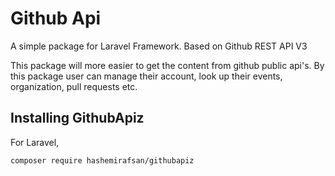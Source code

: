 Github Api 
=======================

A simple package for Laravel Framework. Based on Github REST API V3

This package will more easier to get the content from github public api's. By this package user can manage their account, look up their events, organization, pull requests etc.

## Installing GithubApiz

For Laravel,
```bash
composer require hashemirafsan/githubapiz
```
